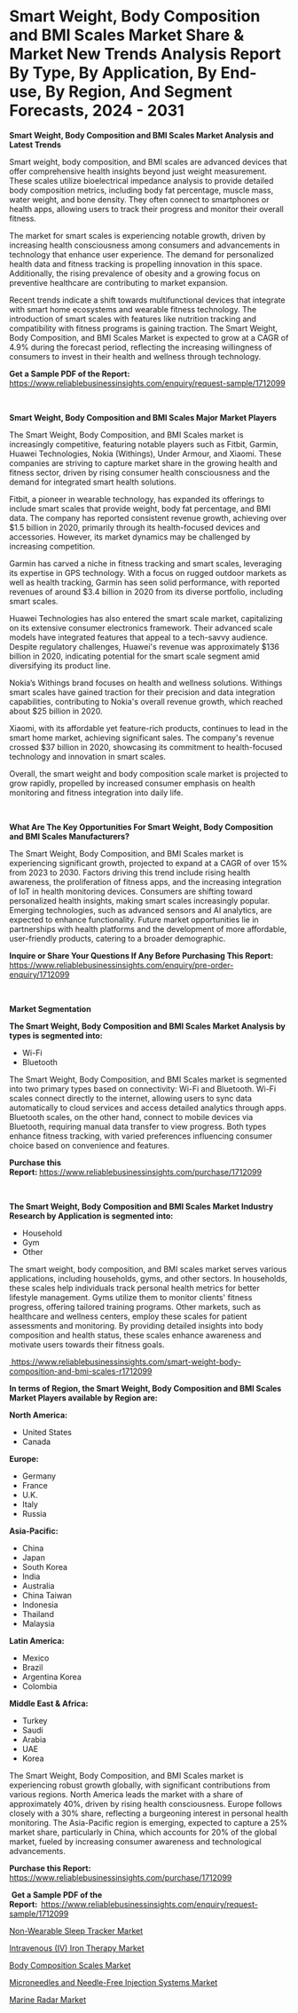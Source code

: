 <p><h1>Smart Weight, Body Composition and BMI Scales Market Share & Market New Trends Analysis Report By Type, By Application, By End-use, By Region, And Segment Forecasts, 2024 - 2031</h1></p><p><strong>Smart Weight, Body Composition and BMI Scales Market Analysis and Latest Trends</strong></p>
<p><p>Smart weight, body composition, and BMI scales are advanced devices that offer comprehensive health insights beyond just weight measurement. These scales utilize bioelectrical impedance analysis to provide detailed body composition metrics, including body fat percentage, muscle mass, water weight, and bone density. They often connect to smartphones or health apps, allowing users to track their progress and monitor their overall fitness.</p><p>The market for smart scales is experiencing notable growth, driven by increasing health consciousness among consumers and advancements in technology that enhance user experience. The demand for personalized health data and fitness tracking is propelling innovation in this space. Additionally, the rising prevalence of obesity and a growing focus on preventive healthcare are contributing to market expansion.</p><p>Recent trends indicate a shift towards multifunctional devices that integrate with smart home ecosystems and wearable fitness technology. The introduction of smart scales with features like nutrition tracking and compatibility with fitness programs is gaining traction. The Smart Weight, Body Composition, and BMI Scales Market is expected to grow at a CAGR of 4.9% during the forecast period, reflecting the increasing willingness of consumers to invest in their health and wellness through technology.</p></p>
<p><strong>Get a Sample PDF of the Report:&nbsp;</strong> <a href="https://www.reliablebusinessinsights.com/enquiry/request-sample/1712099?utm_campaign=63&utm_medium=2&utm_source=Github&utm_content=ia&utm_term=22102024&utm_id=smart-weight-body-composition-and-bmi-scales">https://www.reliablebusinessinsights.com/enquiry/request-sample/1712099</a></p>
<p>&nbsp;</p>
<p><strong>Smart Weight, Body Composition and BMI Scales Major Market Players</strong></p>
<p><p>The Smart Weight, Body Composition, and BMI Scales market is increasingly competitive, featuring notable players such as Fitbit, Garmin, Huawei Technologies, Nokia (Withings), Under Armour, and Xiaomi. These companies are striving to capture market share in the growing health and fitness sector, driven by rising consumer health consciousness and the demand for integrated smart health solutions.</p><p>Fitbit, a pioneer in wearable technology, has expanded its offerings to include smart scales that provide weight, body fat percentage, and BMI data. The company has reported consistent revenue growth, achieving over $1.5 billion in 2020, primarily through its health-focused devices and accessories. However, its market dynamics may be challenged by increasing competition.</p><p>Garmin has carved a niche in fitness tracking and smart scales, leveraging its expertise in GPS technology. With a focus on rugged outdoor markets as well as health tracking, Garmin has seen solid performance, with reported revenues of around $3.4 billion in 2020 from its diverse portfolio, including smart scales.</p><p>Huawei Technologies has also entered the smart scale market, capitalizing on its extensive consumer electronics framework. Their advanced scale models have integrated features that appeal to a tech-savvy audience. Despite regulatory challenges, Huawei's revenue was approximately $136 billion in 2020, indicating potential for the smart scale segment amid diversifying its product line.</p><p>Nokia’s Withings brand focuses on health and wellness solutions. Withings smart scales have gained traction for their precision and data integration capabilities, contributing to Nokia's overall revenue growth, which reached about $25 billion in 2020.</p><p>Xiaomi, with its affordable yet feature-rich products, continues to lead in the smart home market, achieving significant sales. The company's revenue crossed $37 billion in 2020, showcasing its commitment to health-focused technology and innovation in smart scales.</p><p>Overall, the smart weight and body composition scale market is projected to grow rapidly, propelled by increased consumer emphasis on health monitoring and fitness integration into daily life.</p></p>
<p>&nbsp;</p>
<p><strong>What Are The Key Opportunities For Smart Weight, Body Composition and BMI Scales Manufacturers?</strong></p>
<p><p>The Smart Weight, Body Composition, and BMI Scales market is experiencing significant growth, projected to expand at a CAGR of over 15% from 2023 to 2030. Factors driving this trend include rising health awareness, the proliferation of fitness apps, and the increasing integration of IoT in health monitoring devices. Consumers are shifting toward personalized health insights, making smart scales increasingly popular. Emerging technologies, such as advanced sensors and AI analytics, are expected to enhance functionality. Future market opportunities lie in partnerships with health platforms and the development of more affordable, user-friendly products, catering to a broader demographic.</p></p>
<p><strong>Inquire or Share Your Questions If Any Before Purchasing This Report:</strong> <a href="https://www.reliablebusinessinsights.com/enquiry/pre-order-enquiry/1712099?utm_campaign=63&utm_medium=2&utm_source=Github&utm_content=ia&utm_term=22102024&utm_id=smart-weight-body-composition-and-bmi-scales">https://www.reliablebusinessinsights.com/enquiry/pre-order-enquiry/1712099</a></p>
<p>&nbsp;</p>
<p><strong>Market Segmentation</strong></p>
<p><strong>The Smart Weight, Body Composition and BMI Scales Market Analysis by types is segmented into:</strong></p>
<p><ul><li>Wi-Fi</li><li>Bluetooth</li></ul></p>
<p><p>The Smart Weight, Body Composition, and BMI Scales market is segmented into two primary types based on connectivity: Wi-Fi and Bluetooth. Wi-Fi scales connect directly to the internet, allowing users to sync data automatically to cloud services and access detailed analytics through apps. Bluetooth scales, on the other hand, connect to mobile devices via Bluetooth, requiring manual data transfer to view progress. Both types enhance fitness tracking, with varied preferences influencing consumer choice based on convenience and features.</p></p>
<p><strong>Purchase this Report:&nbsp;</strong><a href="https://www.reliablebusinessinsights.com/purchase/1712099?utm_campaign=63&utm_medium=2&utm_source=Github&utm_content=ia&utm_term=22102024&utm_id=smart-weight-body-composition-and-bmi-scales">https://www.reliablebusinessinsights.com/purchase/1712099</a></p>
<p>&nbsp;</p>
<p><strong>The Smart Weight, Body Composition and BMI Scales Market Industry Research by Application is segmented into:</strong></p>
<p><ul><li>Household</li><li>Gym</li><li>Other</li></ul></p>
<p><p>The smart weight, body composition, and BMI scales market serves various applications, including households, gyms, and other sectors. In households, these scales help individuals track personal health metrics for better lifestyle management. Gyms utilize them to monitor clients' fitness progress, offering tailored training programs. Other markets, such as healthcare and wellness centers, employ these scales for patient assessments and monitoring. By providing detailed insights into body composition and health status, these scales enhance awareness and motivate users towards their fitness goals.</p></p>
<p><a href="https://www.reliablebusinessinsights.com/smart-weight-body-composition-and-bmi-scales-r1712099?utm_campaign=63&utm_medium=2&utm_source=Github&utm_content=ia&utm_term=22102024&utm_id=smart-weight-body-composition-and-bmi-scales">&nbsp;https://www.reliablebusinessinsights.com/smart-weight-body-composition-and-bmi-scales-r1712099</a></p>
<p><strong>In terms of Region, the Smart Weight, Body Composition and BMI Scales Market Players available by Region are:</strong></p>
<p>
    <p> <strong> North America: </strong>
        <ul>
            <li>United States</li>
            <li>Canada</li>
        </ul>
        </p> 
    <p> <strong> Europe: </strong>
        <ul>
            <li>Germany</li>
            <li>France</li>
            <li>U.K.</li>
            <li>Italy</li>
            <li>Russia</li>
        </ul>
        </p> 
    <p> <strong> Asia-Pacific: </strong>
        <ul>
            <li>China</li>
            <li>Japan</li>
            <li>South Korea</li>
            <li>India</li>
            <li>Australia</li>
            <li>China Taiwan</li>
            <li>Indonesia</li>
            <li>Thailand</li>
            <li>Malaysia</li>
        </ul>
        </p> 
    <p> <strong> Latin America: </strong>
        <ul>
            <li>Mexico</li>
            <li>Brazil</li>
            <li>Argentina Korea</li>
            <li>Colombia</li>
        </ul>
        </p> 
    <p> <strong> Middle East & Africa: </strong>
        <ul>
            <li>Turkey</li>
            <li>Saudi</li>
            <li>Arabia</li>
            <li>UAE</li>
            <li>Korea</li>
        </ul>
    </p>
    </p>
<p><p>The Smart Weight, Body Composition, and BMI Scales market is experiencing robust growth globally, with significant contributions from various regions. North America leads the market with a share of approximately 40%, driven by rising health consciousness. Europe follows closely with a 30% share, reflecting a burgeoning interest in personal health monitoring. The Asia-Pacific region is emerging, expected to capture a 25% market share, particularly in China, which accounts for 20% of the global market, fueled by increasing consumer awareness and technological advancements.</p></p>
<p><strong>Purchase this Report: </strong><a href="https://www.reliablebusinessinsights.com/purchase/1712099?utm_campaign=63&utm_medium=2&utm_source=Github&utm_content=ia&utm_term=22102024&utm_id=smart-weight-body-composition-and-bmi-scales">https://www.reliablebusinessinsights.com/purchase/1712099</a></p>
<p>&nbsp;<strong>Get a Sample PDF of the Report:&nbsp;&nbsp;</strong><a href="https://www.reliablebusinessinsights.com/enquiry/request-sample/1712099?utm_campaign=63&utm_medium=2&utm_source=Github&utm_content=ia&utm_term=22102024&utm_id=smart-weight-body-composition-and-bmi-scales">https://www.reliablebusinessinsights.com/enquiry/request-sample/1712099</a></p>
<p><strong></strong></p>
<p><p><a href="https://github.com/maq4brod/Market-Research-Report-List-1/blob/main/non-wearable-sleep-tracker-market.md?utm_campaign=63&utm_medium=2&utm_source=Github&utm_content=ia&utm_term=22102024&utm_id=smart-weight-body-composition-and-bmi-scales">Non-Wearable Sleep Tracker Market</a></p><p><a href="https://www.linkedin.com/pulse/navigating-intravenous-iv-iron-therapy-market-expert-analysis-cp1sf?utm_campaign=63&utm_medium=2&utm_source=Github&utm_content=ia&utm_term=22102024&utm_id=smart-weight-body-composition-and-bmi-scales">Intravenous (IV) Iron Therapy Market</a></p><p><a href="https://github.com/rovj3gerson/Market-Research-Report-List-1/blob/main/body-composition-scales-market.md?utm_campaign=63&utm_medium=2&utm_source=Github&utm_content=ia&utm_term=22102024&utm_id=smart-weight-body-composition-and-bmi-scales">Body Composition Scales Market</a></p><p><a href="https://www.linkedin.com/pulse/investment-opportunities-microneedles-needle-free-injection-d9x4f?utm_campaign=63&utm_medium=2&utm_source=Github&utm_content=ia&utm_term=22102024&utm_id=smart-weight-body-composition-and-bmi-scales">Microneedles and Needle-Free Injection Systems Market</a></p><p><a href="https://issuu.com/reportprime-2/docs/marine-radar-market-size-2030.pptx_eee609bff9a995?utm_campaign=63&utm_medium=2&utm_source=Github&utm_content=ia&utm_term=22102024&utm_id=smart-weight-body-composition-and-bmi-scales">Marine Radar Market</a></p></p>
